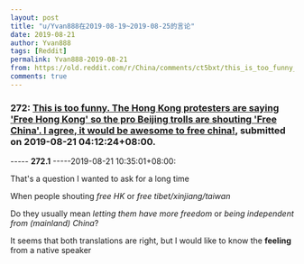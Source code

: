 ```yaml
---
layout: post
title: "u/Yvan888在2019-08-19~2019-08-25的言论"
date: 2019-08-21
author: Yvan888
tags: [Reddit]
permalink: Yvan888-2019-08-21
from: https://old.reddit.com/r/China/comments/ct5bxt/this_is_too_funny_the_hong_kong_protesters_are/
comments: true
---
```


### 272: [This is too funny. The Hong Kong protesters are saying 'Free Hong Kong' so the pro Beijing trolls are shouting 'Free China'. I agree, it would be awesome to free china!](https://old.reddit.com/r/China/comments/ct5bxt/this_is_too_funny_the_hong_kong_protesters_are/), submitted on 2019-08-21 04:12:24+08:00.

----- __272.1__ -----2019-08-21 10:35:01+08:00:

That's a question I wanted to ask for a long time

When people shouting *free HK* or *free tibet/xinjiang/taiwan*

Do they usually mean *letting them have more freedom* or *being independent from (mainland) China*?

It seems that both translations are right, but I would like to know the **feeling** from a native speaker

